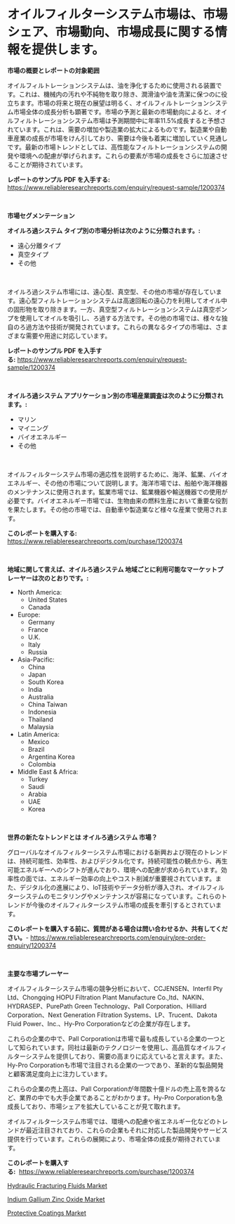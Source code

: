<p><h1>オイルフィルターシステム市場は、市場シェア、市場動向、市場成長に関する情報を提供します。</h1></p><p><strong>市場の概要とレポートの対象範囲</strong></p>
<p><p>オイルフィルトレーションシステムは、油を浄化するために使用される装置です。これは、機械内の汚れや不純物を取り除き、潤滑油や油を清潔に保つのに役立ちます。市場の将来と現在の展望は明るく、オイルフィルトレーションシステム市場全体の成長分析も顕著です。市場の予測と最新の市場動向によると、オイルフィルトレーションシステム市場は予測期間中に年率11.5%成長すると予想されています。これは、需要の増加や製造業の拡大によるものです。製造業や自動車産業の成長が市場をけん引しており、需要は今後も着実に増加していく見通しです。最新の市場トレンドとしては、高性能なフィルトレーションシステムの開発や環境への配慮が挙げられます。これらの要素が市場の成長をさらに加速させることが期待されています。</p></p>
<p><strong>レポートのサンプル PDF を入手する:</strong> <a href="https://www.reliableresearchreports.com/enquiry/request-sample/1200374">https://www.reliableresearchreports.com/enquiry/request-sample/1200374</a></p>
<p>&nbsp;</p>
<p><strong>市場セグメンテーション</strong></p>
<p><strong>オイルろ過システム タイプ別の市場分析は次のように分類されます。:</strong></p>
<p><ul><li>遠心分離タイプ</li><li>真空タイプ</li><li>その他</li></ul></p>
<p>&nbsp;</p>
<p><p>オイルろ過システム市場には、遠心型、真空型、その他の市場が存在しています。遠心型フィルトレーションシステムは高速回転の遠心力を利用してオイル中の固形物を取り除きます。一方、真空型フィルトレーションシステムは真空ポンプを使用してオイルを吸引し、ろ過する方法です。その他の市場では、様々な独自のろ過方法や技術が開発されています。これらの異なるタイプの市場は、さまざまな需要や用途に対応しています。</p></p>
<p><strong>レポートのサンプル PDF を入手する:</strong>&nbsp;<a href="https://www.reliableresearchreports.com/enquiry/request-sample/1200374">https://www.reliableresearchreports.com/enquiry/request-sample/1200374</a></p>
<p>&nbsp;</p>
<p><strong> オイルろ過システム アプリケーション別の市場産業調査は次のように分類されます。:</strong></p>
<p><ul><li>マリン</li><li>マイニング</li><li>バイオエネルギー</li><li>その他</li></ul></p>
<p>&nbsp;</p>
<p><p>オイルフィルターシステム市場の適応性を説明するために、海洋、鉱業、バイオエネルギー、その他の市場について説明します。海洋市場では、船舶や海洋機器のメンテナンスに使用されます。鉱業市場では、鉱業機器や輸送機器での使用が必要です。バイオエネルギー市場では、生物由来の燃料生産において重要な役割を果たします。その他の市場では、自動車や製造業など様々な産業で使用されます。</p></p>
<p><strong>このレポートを購入する:</strong>&nbsp; <a href="https://www.reliableresearchreports.com/purchase/1200374">https://www.reliableresearchreports.com/purchase/1200374</a></p>
<p>&nbsp;</p>
<p><strong>地域に関して言えば、オイルろ過システム 地域ごとに利用可能なマーケットプレーヤーは次のとおりです。:</strong></p>
<p><ul>
    <li>
        North America:
        <ul>
            <li>United States</li>
            <li>Canada</li>
        </ul>
    </li>
    <li>
        Europe:
        <ul>
            <li>Germany</li>
            <li>France</li>
            <li>U.K.</li>
            <li>Italy</li>
            <li>Russia</li>
        </ul>
    </li>
    <li>
        Asia-Pacific:
        <ul>
            <li>China</li>
            <li>Japan</li>
            <li>South Korea</li>
            <li>India</li>
            <li>Australia</li>
            <li>China Taiwan</li>
            <li>Indonesia</li>
            <li>Thailand</li>
            <li>Malaysia</li>
        </ul>
    </li>
    <li>
        Latin America:
        <ul>
            <li>Mexico</li>
            <li>Brazil</li>
            <li>Argentina Korea</li>
            <li>Colombia</li>
        </ul>
    </li>
    <li>
        Middle East & Africa:
        <ul>
            <li>Turkey</li>
            <li>Saudi</li>
            <li>Arabia</li>
            <li>UAE</li>
            <li>Korea</li>
        </ul>
    </li>
    </ul></p>
<p>&nbsp;</p>
<p><strong>世界の新たなトレンドとは オイルろ過システム 市場？</strong></p>
<p><p>グローバルなオイルフィルターシステム市場における新興および現在のトレンドは、持続可能性、効率性、およびデジタル化です。持続可能性の観点から、再生可能エネルギーへのシフトが進んでおり、環境への配慮が求められています。効率性の面では、エネルギー効率の向上やコスト削減が重要視されています。また、デジタル化の進展により、IoT技術やデータ分析が導入され、オイルフィルターシステムのモニタリングやメンテナンスが容易になっています。これらのトレンドが今後のオイルフィルターシステム市場の成長を牽引するとされています。</p></p>
<p><strong>このレポートを購入する前に、質問がある場合は問い合わせるか、共有してください。</strong>- <a href="https://www.reliableresearchreports.com/enquiry/pre-order-enquiry/1200374">https://www.reliableresearchreports.com/enquiry/pre-order-enquiry/1200374</a></p>
<p>&nbsp;</p>
<p><strong>主要な市場プレーヤー</strong></p>
<p><p>オイルフィルターシステム市場の競争分析において、CCJENSEN、Interfil Pty Ltd、Chongqing HOPU Filtration Plant Manufacture Co.,ltd、NAKIN、HYDRASEP、PurePath Green Technology、Pall Corporation、Hilliard Corporation、Next Generation Filtration Systems、LP、Trucent、Dakota Fluid Power、Inc.、Hy-Pro Corporationなどの企業が存在します。</p><p>これらの企業の中で、Pall Corporationは市場で最も成長している企業の一つとして知られています。同社は最新のテクノロジーを使用し、高品質なオイルフィルターシステムを提供しており、需要の高まりに応えていると言えます。また、Hy-Pro Corporationも市場で注目される企業の一つであり、革新的な製品開発と顧客満足度向上に注力しています。</p><p>これらの企業の売上高は、Pall Corporationが年間数十億ドルの売上高を誇るなど、業界の中でも大手企業であることがわかります。Hy-Pro Corporationも急成長しており、市場シェアを拡大していることが見て取れます。</p><p>オイルフィルターシステム市場では、環境への配慮や省エネルギー化などのトレンドが最近注目されており、これらの企業もそれに対応した製品開発やサービス提供を行っています。これらの展開により、市場全体の成長が期待されています。</p></p>
<p><strong>このレポートを購入する:</strong>&nbsp;&nbsp;<a href="https://www.reliableresearchreports.com/purchase/1200374">https://www.reliableresearchreports.com/purchase/1200374</a></p>
<p><p><a href="https://changeable-paste-463.notion.site/Hydraulic-Fracturing-Fluids-Market-Size-Focuses-on-Market-Dynamics-In-Depth-Analysis-and-Future-Pro-bed2e8973ce94501894633976b0188dc">Hydraulic Fracturing Fluids Market</a></p><p><a href="https://fuschia-pecorino-a6d.notion.site/Indium-Gallium-Zinc-Oxide-Market-Research-Report-Unlocks-Analysis-on-the-Market-Financial-Status-Ma-02de7bf4e543498392402d48faec1f73">Indium Gallium Zinc Oxide Market</a></p><p><a href="https://florentine-yuzu-f42.notion.site/Protective-Coatings-Market-Size-and-Growth-Market-Segmentation-Regional-and-Country-Breakdowns-an-c16314f727324cadb3ae6f82bc93287a">Protective Coatings Market</a></p></p>